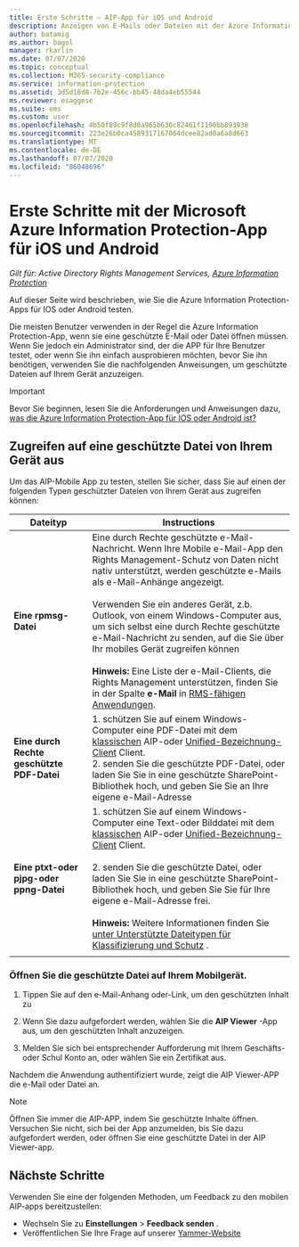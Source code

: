 ```yaml
---
title: Erste Schritte – AIP-App für iOS und Android
description: Anzeigen von E-Mails oder Dateien mit der Azure Information Protection-App für iOS und Android
author: batamig
ms.author: bagol
manager: rkarlin
ms.date: 07/07/2020
ms.topic: conceptual
ms.collection: M365-security-compliance
ms.service: information-protection
ms.assetid: 3d5d18d8-7b2e-456c-bb45-48da4eb55544
ms.reviewer: esaggese
ms.suite: ems
ms.custom: user
ms.openlocfilehash: 4b50f89c9f8d0a965b630c82461f1190bb893938
ms.sourcegitcommit: 223e26b0ca4589317167064dcee82ad0a6a8d663
ms.translationtype: MT
ms.contentlocale: de-DE
ms.lasthandoff: 07/07/2020
ms.locfileid: "86048696"
---
```

# <a name="get-started-with-the-microsoft-azure-information-protection-app-for-ios-and-android"></a>Erste Schritte mit der Microsoft Azure Information Protection-App für iOS und Android

*Gilt für: Active Directory Rights Management Services, [Azure Information Protection](https://azure.microsoft.com/pricing/details/information-protection)*

Auf dieser Seite wird beschrieben, wie Sie die Azure Information Protection-Apps für IOS oder Android testen.

Die meisten Benutzer verwenden in der Regel die Azure Information Protection-App, wenn sie eine geschützte E-Mail oder Datei öffnen müssen. Wenn Sie jedoch ein Administrator sind, der die APP für Ihre Benutzer testet, oder wenn Sie ihn einfach ausprobieren möchten, bevor Sie ihn benötigen, verwenden Sie die nachfolgenden Anweisungen, um geschützte Dateien auf Ihrem Gerät anzuzeigen.

> [!IMPORTANT]
> Bevor Sie beginnen, lesen Sie die Anforderungen und Anweisungen dazu, [was die Azure Information Protection-App für IOS oder Android ist?](mobile-app-faq.md)
> 

## <a name="access-a-protected-file-from-your-device"></a>Zugreifen auf eine geschützte Datei von Ihrem Gerät aus

Um das AIP-Mobile App zu testen, stellen Sie sicher, dass Sie auf einen der folgenden Typen geschützter Dateien von Ihrem Gerät aus zugreifen können:

|Dateityp  |Instructions  |
|---------|---------|
|**Eine rpmsg-Datei**     | Eine durch Rechte geschützte e-Mail-Nachricht. Wenn Ihre Mobile e-Mail-App den Rights Management-Schutz von Daten nicht nativ unterstützt, werden geschützte e-Mails als e-Mail-Anhänge angezeigt. </br></br>Verwenden Sie ein anderes Gerät, z.b. Outlook, von einem Windows-Computer aus, um sich selbst eine durch Rechte geschützte e-Mail-Nachricht zu senden, auf die Sie über Ihr mobiles Gerät zugreifen können </br></br>**Hinweis:** Eine Liste der e-Mail-Clients, die Rights Management unterstützen, finden Sie in der Spalte **e-Mail** in [RMS-fähigen Anwendungen](../requirements-applications.md#rms-enlightened-applications). |
|**Eine durch Rechte geschützte PDF-Datei**     | 1. schützen Sie auf einem Windows-Computer eine PDF-Datei mit dem [klassischen](client-classify-protect.md) AIP-oder [Unified-Bezeichnung-Client](clientv2-classify-protect.md) Client. </br>2. senden Sie die geschützte PDF-Datei, oder laden Sie Sie in eine geschützte SharePoint-Bibliothek hoch, und geben Sie Sie an Ihre eigene e-Mail-Adresse        |
|**Eine ptxt-oder pjpg-oder ppng-Datei**     | 1. schützen Sie auf einem Windows-Computer eine Text-oder Bilddatei mit dem [klassischen](client-classify-protect.md) AIP-oder [Unified-Bezeichnung-Client](clientv2-classify-protect.md) Client. </br></br>2. senden Sie die geschützte Datei, oder laden Sie Sie in eine geschützte SharePoint-Bibliothek hoch, und geben Sie Sie für Ihre eigene e-Mail-Adresse frei. </br></br>**Hinweis:** Weitere Informationen finden Sie [unter Unterstützte Dateitypen für Klassifizierung und Schutz](client-admin-guide-file-types.md#supported-file-types-for-classification-and-protection) .   |
| | |

### <a name="open-the-protected-file-on-your-mobile"></a>Öffnen Sie die geschützte Datei auf Ihrem Mobilgerät.

1. Tippen Sie auf den e-Mail-Anhang oder-Link, um den geschützten Inhalt zu

1. Wenn Sie dazu aufgefordert werden, wählen Sie die **AIP Viewer** -App aus, um den geschützten Inhalt anzuzeigen.

1. Melden Sie sich bei entsprechender Aufforderung mit Ihrem Geschäfts-oder Schul Konto an, oder wählen Sie ein Zertifikat aus.

Nachdem die Anwendung authentifiziert wurde, zeigt die AIP Viewer-APP die e-Mail oder Datei an.

> [!NOTE]
> Öffnen Sie immer die AIP-APP, indem Sie geschützte Inhalte öffnen. Versuchen Sie nicht, sich bei der App anzumelden, bis Sie dazu aufgefordert werden, oder öffnen Sie eine geschützte Datei in der AIP Viewer-app.
> 

## <a name="next-steps"></a>Nächste Schritte

Verwenden Sie eine der folgenden Methoden, um Feedback zu den mobilen AIP-apps bereitzustellen:

- Wechseln Sie zu **Einstellungen**  >  **Feedback senden** .
- Veröffentlichen Sie Ihre Frage auf unserer [Yammer-Website](https://www.yammer.com/AskIPTeam)
